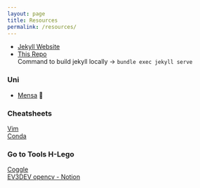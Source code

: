 ```yaml
---
layout: page
title: Resources
permalink: /resources/
---
```



- [Jekyll Website](https://docs.github.com/en/pages/setting-up-a-github-pages-site-with-jekyll/adding-content-to-your-github-pages-site-using-jekyll)<br>
- [This Repo](https://github.com/sachinkmohan/sachinkmohan.github.io) <br>
Command to build jekyll locally -> `bundle exec jekyll serve`

### Uni
- [Mensa](https://www.studierendenwerk-kaiserslautern.de/kaiserslautern/essen-und-trinken/tu-kaiserslautern/mensa/) 🍱

### Cheatsheets
[Vim](https://vim.rtorr.com/) <br>
[Conda](https://docs.conda.io/projects/conda/en/4.6.0/_downloads/52a95608c49671267e40c689e0bc00ca/conda-cheatsheet.pdf)

### Go to Tools H-Lego
[Coggle](https://coggle.it/folder/60e5a2369aec02be916e9da6?org=0)<br>
[EV3DEV opencv - Notion](https://www.notion.so/EV3Dev-OpenCV-ac539198557648dab077a2b66bc13ee5)


